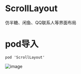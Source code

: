 # ScrollLayout
仿半糖、闲鱼、QQ联系人等界面布局

# pod导入
```
pod 'ScrollLayout'
```

![image](https://github.com/CCSH/ScrollLayout/blob/master/QQ20180915-144725-HD.gif)
